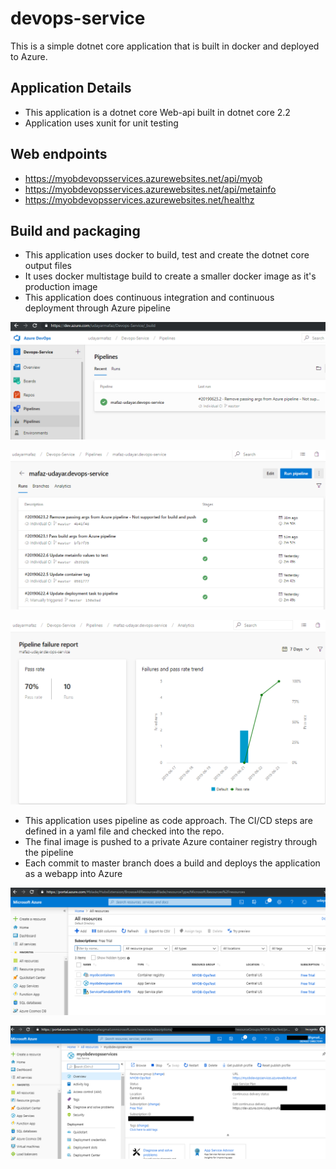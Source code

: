 # devops-service
This is a simple dotnet core application that is built in docker and deployed to Azure.

## Application Details

- This application is a dotnet core Web-api built in dotnet core 2.2
- Application uses xunit for unit testing

## Web endpoints

- https://myobdevopsservices.azurewebsites.net/api/myob
- https://myobdevopsservices.azurewebsites.net/api/metainfo
- https://myobdevopsservices.azurewebsites.net/healthz

## Build and packaging

- This application uses docker to build, test and create the dotnet core output files
- It uses docker multistage build to create a smaller docker image as it's production image
- This application does continuous integration and continuous deployment through Azure pipeline

![Azure devops - Pipeline](Devopspipeline.PNG)

![Azure devops - Build history](Pipelinehistory.PNG)

![Azure devops - Build analytics](Pipelineanalytics.PNG)

- This application uses pipeline as code approach. The CI/CD steps are defined in a yaml file and checked into the repo.
- The final image is pushed to a private Azure container registry through the pipeline
- Each commit to master branch does a build and deploys the application as a webapp into Azure

![Azure resources used for this application](Azureresources.PNG)

![Azure webapp for this application](Webapp.PNG)
